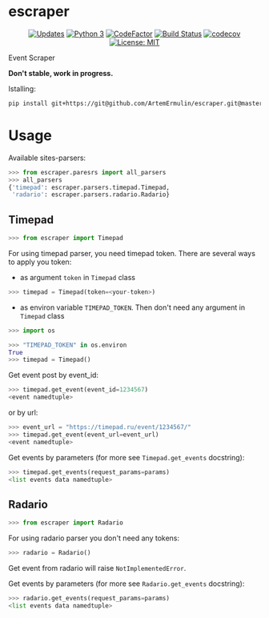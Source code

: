 # escraper

<div align="center">

[![Updates](https://pyup.io/repos/github/ArtemErmulin/escraper/shield.svg)](https://pyup.io/repos/github/ArtemErmulin/escraper/)
[![Python 3](https://pyup.io/repos/github/ArtemErmulin/escraper/python-3-shield.svg)](https://pyup.io/repos/github/ArtemErmulin/escraper/)
[![CodeFactor](https://www.codefactor.io/repository/github/artemermulin/escraper/badge/master)](https://www.codefactor.io/repository/github/artemermulin/escraper/overview/master)
[![Build Status](https://travis-ci.com/ArtemErmulin/escraper.svg?branch=master)](https://travis-ci.com/ArtemErmulin/escraper)
[![codecov](https://codecov.io/gh/ArtemErmulin/escraper/branch/master/graph/badge.svg)](https://codecov.io/gh/ArtemErmulin/escraper)
[![License: MIT](https://img.shields.io/badge/License-MIT-blue.svg)](https://opensource.org/licenses/MIT)

</div>


Event Scraper

**Don't stable, work in progress.**

Istalling:
```bash
pip install git+https://git@github.com/ArtemErmulin/escraper.git@master#egg=escraper-1.1.1
```

# Usage
Available sites-parsers:
```python
>>> from escraper.paresrs import all_parsers
>>> all_parsers
{'timepad': escraper.parsers.timepad.Timepad,
 'radario': escraper.parsers.radario.Radario}
```

## Timepad
```python
>>> from escraper import Timepad
```

For using timepad parser, you need timepad token. There are several ways to apply you token:
- as argument `token` in `Timepad` class
```python
>>> timepad = Timepad(token=<your-token>)
```
- as environ variable `TIMEPAD_TOKEN`. Then don't need any argument in `Timepad` class
```python
>>> import os

>>> "TIMEPAD_TOKEN" in os.environ
True
>>> timepad = Timepad()
```

Get event post by event_id:
```python
>>> timepad.get_event(event_id=1234567)
<event namedtuple>
```

or by url:
```python
>>> event_url = "https://timepad.ru/event/1234567/"
>>> timepad.get_event(event_url=event_url)
<event namedtuple>
```

Get events by parameters (for more see `Timepad.get_events` docstring):
```python
>>> timepad.get_events(request_params=params)
<list events data namedtuple>
```

## Radario
```python
>>> from escraper import Radario
```

For using radario parser you don't need any tokens:
```python
>>> radario = Radario()
```

Get event from radario will raise `NotImplementedError`.

Get events by parameters (for more see `Radario.get_events` docstring):
```python
>>> radario.get_events(request_params=params)
<list events data namedtuple>
```